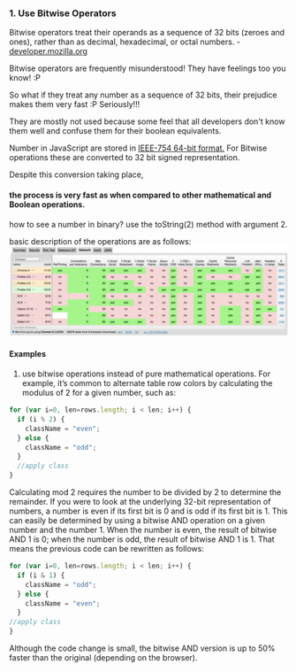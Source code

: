 ### 1. Use Bitwise  Operators

Bitwise operators treat their operands as a sequence of 32 bits (zeroes and ones), rather than as decimal, hexadecimal, or octal numbers. - [developer.mozilla.org](https://developer.mozilla.org/en/docs/Web/JavaScript/Reference/Operators/Bitwise_Operators)


Bitwise operators are frequently misunderstood! They have feelings too you know! :P

So what if they treat any number as a sequence of 32 bits, their prejudice makes them very fast :P
Seriously!!!

They are mostly not used because some feel that all developers don't know them well and confuse them for their boolean equivalents.

Number in JavaScript are stored in [IEEE-754 64-bit format.](https://en.wikipedia.org/wiki/IEEE_754-1985)
For Bitwise operations these are converted to 32 bit signed representation.

Despite this conversion taking place,
#### the process is very fast as when compared to other mathematical and Boolean operations.

how to see a number in binary?
use the toString(2) method with argument 2.

basic description of the operations are as follows:
![Image of bitwise operations](https://github.com/Rahul-Raviprasad/Performance-in-JavaScript/blob/master/images/browserscope.org%7C%7Cscripts.png)

#### Examples

1. use bitwise operations instead of pure mathematical operations. For example, it’s common to alternate table row colors by calculating the modulus of 2 for a given number, such as:
```javascript
for (var i=0, len=rows.length; i < len; i++) {
  if (i % 2) {
    className = "even";
  } else {
    className = "odd";
  }
  //apply class
}
```

Calculating mod 2 requires the number to be divided by 2 to determine the remainder. If you were to look at the underlying 32-bit representation of numbers, a number is even if its first bit is 0 and is odd if its first bit is 1. This can easily be determined by using a bitwise AND operation on a given number and the number 1. When the number is even, the result of bitwise AND 1 is 0; when the number is odd, the result of bitwise AND 1 is 1.
That means the previous code can be rewritten as follows:
```javascript
for (var i=0, len=rows.length; i < len; i++) {
  if (i & 1) {
    className = "odd";
  } else {
    className = "even";
  }
//apply class
}
```

Although the code change is small, the bitwise AND version is up to 50% faster than the original (depending on the browser).
